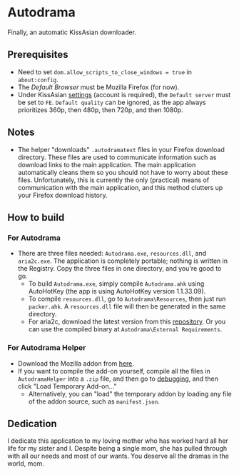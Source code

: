 # Autodrama
Finally, an automatic KissAsian downloader.

## Prerequisites
- Need to set `dom.allow_scripts_to_close_windows = true` in `about:config`.
- The *Default Browser* must be Mozilla Firefox (for now).
- Under KissAsian [settings](https://kissasian.li/Profile) (account is required), the `Default server` must be set to `FE`. `Default quality` can be ignored, as the app always prioritizes 360p, then 480p, then 720p, and then 1080p.

## Notes
- The helper "downloads" `.autodramatext` files in your Firefox download directory. These files are used to communicate information such as download links to the main application. The main application automatically cleans them so you should not have to worry about these files. Unfortunately, this is currently the only (practical) means of communication with the main application, and this method clutters up your Firefox download history.
  
## How to build
### For Autodrama
- There are three files needed: `Autodrama.exe`, `resources.dll`, and `aria2c.exe`. The application is completely portable; nothing is written in the Registry. Copy the three files in one directory, and you're good to go.
  - To build `Autodrama.exe`, simply compile `Autodrama.ahk` using AutoHotKey (the app is using AutoHotKey version 1.1.33.09).
  - To compile `resources.dll`, go to `Autodrama\Resources`, then just run `packer.ahk`. A `resources.dll` file will then be generated in the same directory.
  - For aria2c, download the latest version from this [repository](https://github.com/aria2/aria2). Or you can use the compiled binary at `Autodrama\External Requirements`.
### For Autodrama Helper
- Download the Mozilla addon from [here](https://addons.mozilla.org/en-US/developers/).
- If you want to compile the add-on yourself, compile all the files in `AutodramaHelper` into a `.zip` file, and then go to [debugging](about:debugging#/runtime/this-firefox), and then click "Load Temporary Add-on..."
  - Alternatively, you can "load" the temporary addon by loading any file of the addon source, such as `manifest.json`.

## Dedication
I dedicate this application to my loving mother who has worked hard all her life for my sister and I. Despite being a single mom, she has pulled through with all our needs and most of our wants. You deserve all the dramas in the world, mom.